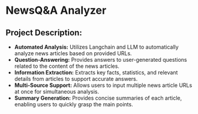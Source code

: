 # NewsQ&A Analyzer

## Project Description:

- **Automated Analysis:** Utilizes Langchain and LLM to automatically analyze news articles based on provided URLs.
- **Question-Answering:** Provides answers to user-generated questions related to the content of the news articles.
- **Information Extraction:** Extracts key facts, statistics, and relevant details from articles to support accurate answers.
- **Multi-Source Support:** Allows users to input multiple news article URLs at once for simultaneous analysis.
- **Summary Generation:** Provides concise summaries of each article, enabling users to quickly grasp the main points.
